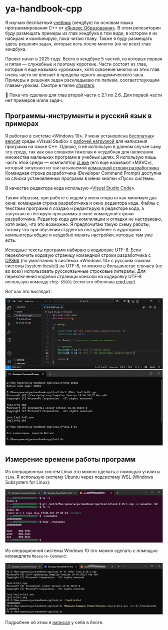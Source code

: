 # ya-handbook-cpp

Я изучаю бесплатный [учебник](https://education.yandex.ru/handbook/cpp) (хендбук) по основам языка программирования C++ от [«Яндекс Образования»](https://education.yandex.ru/about). В этом репозитории буду размещать примеры из глав хендбука в том виде, в котором я их набираю и компилирую, пока читаю главу. Также я буду размещать здесь решения задач, которые есть после многих (но не всех) глав хендбука.

Проект начат в 2025 году. Всего в хендбуке 5 частей, из которых первая и пятая — служебные и поэтому короткие. Части состоят из глав, которые я еще называю «уроками», хотя освоение многих из этих глав очень часто не влезает в пределы одного академического часа. Примеры и решения задач раскладываю по папкам, соответствующим главам-урокам. Смотри в папке [chapters](chapters).

🚧 Пока что сделано для глав второй части с 2.1 по 2.6. Для первой части нет примеров и/или задач.

## Программы-инструменты и русский язык в примерах

Я работаю в системе «Windows 10». У меня установлена [бесплатная версия](https://visualstudio.microsoft.com/ru/vs/community/) среды «Visual Studio» с [рабочей нагрузкой](https://learn.microsoft.com/en-us/cpp/build/vscpp-step-0-installation) для написания программ на языке C++. Однако, я не использую в данном случае саму эту среду, так как она слишком тяжелая и неудобная для написания множества маленьких программ в учебных целях. Я использую лишь часть этой среды — компилятор [cl.exe](https://learn.microsoft.com/en-us/cpp/build/reference/compiler-options) (его еще называют «MSVC»), который запускаю из так называемой [командной строки разработчика](https://learn.microsoft.com/en-us/visualstudio/ide/reference/command-prompt-powershell). Командная строка разработчика (Developer Command Prompt) доступна из списка установленных программ в меню кнопки «Пуск» системы.

В качестве редактора кода использую «[Visual Studio Code](https://code.visualstudio.com)».

Таким образом, при работе с кодом у меня открыто как минимум два окна: командная строка разработчика и окно редактора кода. Файлы с текстами программ я создаю и редактирую в редакторе кода, а запускаю и тестирую программы в окне командной строки разработчика. Редактор кода для компиляции и отладки не настраиваю, хотя знаю, что это возможно. Я предпочитаю такую схему работы, потому что при обучении студентов она удобнее: в аудиториях компьютеры общие и неудобно менять настройки, которые там уже есть.

Исходные тексты программ набираю в кодировке UTF-8. Если переключить кодовую страницу командной строки разработчика с [CP866](https://ru.wikipedia.org/wiki/CP866) (по умолчанию в системах «Windows 10» с русским языком системы [system locale]) на UTF-8, то можно в большинстве случаев (не во всех) использовать русскоязычные строковые литералы. Для переключения кодовой страницы консоли на кодировку UTF-8 использую команду `chcp 65001` (если это оболочка [cmd.exe](https://en.wikipedia.org/wiki/Cmd.exe)).

Вот как это выглядит:

![](images/cpp-tools.png)

## Измерение времени работы программ

Из операционных систем Linux это можно сделать с помощью утилиты `time`. Я использую систему Ubuntu через подсистему WSL (Windows Subsystem for Linux):

![](images/time-ubuntu-wsl.png)

Из операционной системы Windows 10 это можно сделать с помощью командлета `Measure-Command`:

![](images/measure-command.png)

Подробнее об этом я [написал](https://ilyachalov.livejournal.com/381382.html) у себя в блоге.
